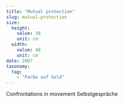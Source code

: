 ```yaml
---
title: "Mutual protection"
slug: mutual-protection
size:
  height:
    value: 38
    unit: cm
  width:
    value: 40
    unit: cm
date: 2007
taxonomy:
  tag:
    - "Farbe auf Gold"
---
```


Confrontations in movement
Selbstgespräche
